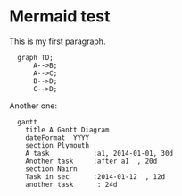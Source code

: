 # Mermaid test

This is my first paragraph.

```mermaid
  graph TD;
      A-->B;
      A-->C;
      B-->D;
      C-->D;
```

Another one:


```mermaid
  gantt
    title A Gantt Diagram
    dateFormat  YYYY
    section Plymouth
    A task           :a1, 2014-01-01, 30d
    Another task     :after a1  , 20d
    section Nairn
    Task in sec      :2014-01-12  , 12d
    another task      : 24d
```


